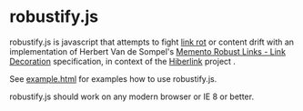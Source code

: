 # robustify.js

robustify.js is javascript that attempts to fight [link rot](https://en.wikipedia.org/wiki/Link_rot) or content drift with an implementation of Herbert Van de Sompel's [Memento Robust Links - Link Decoration](http://robustlinks.mementoweb.org/spec/) specification, in context of the [Hiberlink](http://hiberlink.org/) project .

See [example.html](http://digitopia.nl/robustify/example.html) for examples how to use robustify.js.

robustify.js should work on any modern browser or IE 8 or better.
